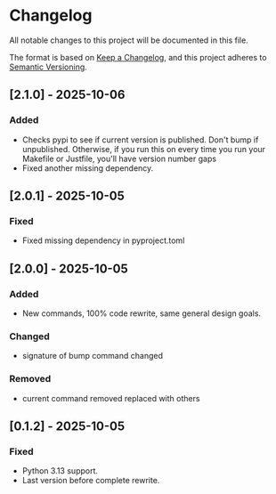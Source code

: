 # Changelog

All notable changes to this project will be documented in this file.

The format is based on [Keep a Changelog](https://keepachangelog.com/en/1.0.0/),
and this project adheres to [Semantic Versioning](https://semver.org/spec/v2.0.0.html).

## [2.1.0] - 2025-10-06

### Added

- Checks pypi to see if current version is published. Don't bump if unpublished. Otherwise, if you run this on every
  time you run your Makefile or Justfile, you'll have version number gaps
- Fixed another missing dependency.

## [2.0.1] - 2025-10-05

### Fixed

- Fixed missing dependency in pyproject.toml

## [2.0.0] - 2025-10-05

### Added

- New commands, 100% code rewrite, same general design goals.

### Changed

- signature of bump command changed

### Removed

- current command removed replaced with others

## [0.1.2] - 2025-10-05

### Fixed

- Python 3.13 support.
- Last version before complete rewrite.